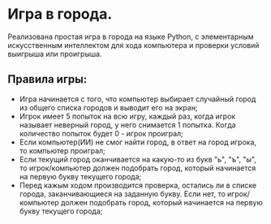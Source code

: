 # Игра в города.

Реализована простая игра в города на языке Python, с элементарным искусственным интеллектом для хода компьютера и проверки условий выигрыша или проигрыша.

## Правила игры:
- Игра начинается с того, что компьютер выбирает случайный город из общего списка городов и выводит его на экран;
- Игрок имеет 5 попыток на всю игру, каждый раз, когда игрок называет неверный город, у него снимается 1 попытка. Когда количество попыток будет 0 - игрок проиграл;
- Если компьютер(ИИ) не смог найти город, в ответ на город игрока, то компьютер проиграл;
- Если текущий город оканчивается на какую-то из букв "ь", "ъ", "ы", то игрок/компьютер должен подобрать город, который начинается на первую букву текущего города;
- Перед кажым ходом производится проверка, остались ли в списке города, заканчивающиеся на заданную букву. Если нет, то игрок/компьютер должен подобрать город, который начинается на первую букву текущего города;
